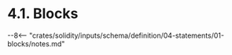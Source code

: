 <!-- This file is generated automatically by infrastructure scripts. Please don't edit by hand. -->

# 4.1. Blocks

--8<-- "crates/solidity/inputs/schema/definition/04-statements/01-blocks/notes.md"
